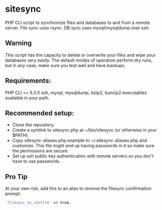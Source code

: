 sitesync
========

PHP CLI script to synchronize files and databases to and from a remote server.
File sync uses rsync.
DB sync uses mysql/mysqldump over ssh.

## Warning
This script has the capacity to delete or overwrite your files and wipe your databases very easily.
The default modes of operation perform dry runs, but in any case, make sure you test well and have backups.

## Requirements:
PHP CLI >= 5.3.0
ssh, mysql, mysqldump, bzip2, bunzip2 executables available in your path.

## Recommended setup:
* Clone the repository.
* Create a symlink to sitesync.php at ~/bin/sitesync (or otherwise in your $PATH).
* Copy sitesync-aliases.php.example to ~/.sitesync-aliases.php and customize. This file might end up having passwords in it so make sure the permissions are secure.
* Set up ssh public key authentication with remote servers so you don't have to use passwords.

## Pro Tip
At your own risk, add this to an alias to remove the filesync confirmation prompt:
```PHP
'filesync_no_confirm' => true,
```
